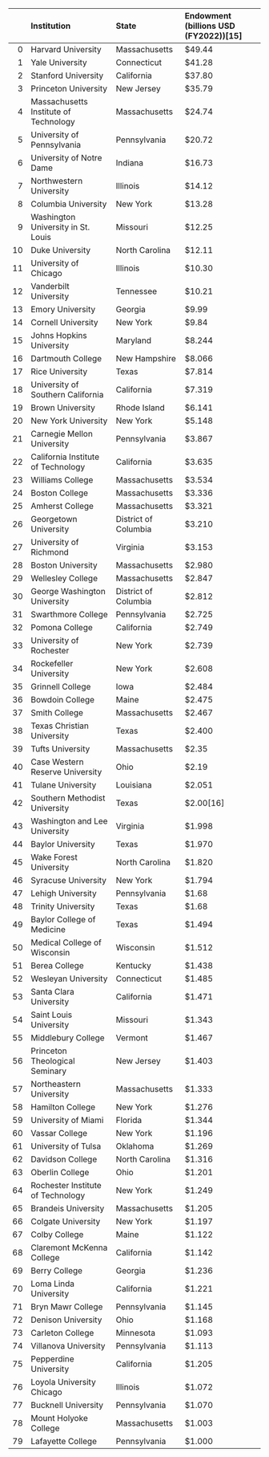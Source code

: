 |    | Institution                           | State                | Endowment (billions USD (FY2022))[15]   |
|---:|:--------------------------------------|:---------------------|:----------------------------------------|
|  0 | Harvard University                    | Massachusetts        | $49.44                                  |
|  1 | Yale University                       | Connecticut          | $41.28                                  |
|  2 | Stanford University                   | California           | $37.80                                  |
|  3 | Princeton University                  | New Jersey           | $35.79                                  |
|  4 | Massachusetts Institute of Technology | Massachusetts        | $24.74                                  |
|  5 | University of Pennsylvania            | Pennsylvania         | $20.72                                  |
|  6 | University of Notre Dame              | Indiana              | $16.73                                  |
|  7 | Northwestern University               | Illinois             | $14.12                                  |
|  8 | Columbia University                   | New York             | $13.28                                  |
|  9 | Washington University in St. Louis    | Missouri             | $12.25                                  |
| 10 | Duke University                       | North Carolina       | $12.11                                  |
| 11 | University of Chicago                 | Illinois             | $10.30                                  |
| 12 | Vanderbilt University                 | Tennessee            | $10.21                                  |
| 13 | Emory University                      | Georgia              | $9.99                                   |
| 14 | Cornell University                    | New York             | $9.84                                   |
| 15 | Johns Hopkins University              | Maryland             | $8.244                                  |
| 16 | Dartmouth College                     | New Hampshire        | $8.066                                  |
| 17 | Rice University                       | Texas                | $7.814                                  |
| 18 | University of Southern California     | California           | $7.319                                  |
| 19 | Brown University                      | Rhode Island         | $6.141                                  |
| 20 | New York University                   | New York             | $5.148                                  |
| 21 | Carnegie Mellon University            | Pennsylvania         | $3.867                                  |
| 22 | California Institute of Technology    | California           | $3.635                                  |
| 23 | Williams College                      | Massachusetts        | $3.534                                  |
| 24 | Boston College                        | Massachusetts        | $3.336                                  |
| 25 | Amherst College                       | Massachusetts        | $3.321                                  |
| 26 | Georgetown University                 | District of Columbia | $3.210                                  |
| 27 | University of Richmond                | Virginia             | $3.153                                  |
| 28 | Boston University                     | Massachusetts        | $2.980                                  |
| 29 | Wellesley College                     | Massachusetts        | $2.847                                  |
| 30 | George Washington University          | District of Columbia | $2.812                                  |
| 31 | Swarthmore College                    | Pennsylvania         | $2.725                                  |
| 32 | Pomona College                        | California           | $2.749                                  |
| 33 | University of Rochester               | New York             | $2.739                                  |
| 34 | Rockefeller University                | New York             | $2.608                                  |
| 35 | Grinnell College                      | Iowa                 | $2.484                                  |
| 36 | Bowdoin College                       | Maine                | $2.475                                  |
| 37 | Smith College                         | Massachusetts        | $2.467                                  |
| 38 | Texas Christian University            | Texas                | $2.400                                  |
| 39 | Tufts University                      | Massachusetts        | $2.35                                   |
| 40 | Case Western Reserve University       | Ohio                 | $2.19                                   |
| 41 | Tulane University                     | Louisiana            | $2.051                                  |
| 42 | Southern Methodist University         | Texas                | $2.00[16]                               |
| 43 | Washington and Lee University         | Virginia             | $1.998                                  |
| 44 | Baylor University                     | Texas                | $1.970                                  |
| 45 | Wake Forest University                | North Carolina       | $1.820                                  |
| 46 | Syracuse University                   | New York             | $1.794                                  |
| 47 | Lehigh University                     | Pennsylvania         | $1.68                                   |
| 48 | Trinity University                    | Texas                | $1.68                                   |
| 49 | Baylor College of Medicine            | Texas                | $1.494                                  |
| 50 | Medical College of Wisconsin          | Wisconsin            | $1.512                                  |
| 51 | Berea College                         | Kentucky             | $1.438                                  |
| 52 | Wesleyan University                   | Connecticut          | $1.485                                  |
| 53 | Santa Clara University                | California           | $1.471                                  |
| 54 | Saint Louis University                | Missouri             | $1.343                                  |
| 55 | Middlebury College                    | Vermont              | $1.467                                  |
| 56 | Princeton Theological Seminary        | New Jersey           | $1.403                                  |
| 57 | Northeastern University               | Massachusetts        | $1.333                                  |
| 58 | Hamilton College                      | New York             | $1.276                                  |
| 59 | University of Miami                   | Florida              | $1.344                                  |
| 60 | Vassar College                        | New York             | $1.196                                  |
| 61 | University of Tulsa                   | Oklahoma             | $1.269                                  |
| 62 | Davidson College                      | North Carolina       | $1.316                                  |
| 63 | Oberlin College                       | Ohio                 | $1.201                                  |
| 64 | Rochester Institute of Technology     | New York             | $1.249                                  |
| 65 | Brandeis University                   | Massachusetts        | $1.205                                  |
| 66 | Colgate University                    | New York             | $1.197                                  |
| 67 | Colby College                         | Maine                | $1.122                                  |
| 68 | Claremont McKenna College             | California           | $1.142                                  |
| 69 | Berry College                         | Georgia              | $1.236                                  |
| 70 | Loma Linda University                 | California           | $1.221                                  |
| 71 | Bryn Mawr College                     | Pennsylvania         | $1.145                                  |
| 72 | Denison University                    | Ohio                 | $1.168                                  |
| 73 | Carleton College                      | Minnesota            | $1.093                                  |
| 74 | Villanova University                  | Pennsylvania         | $1.113                                  |
| 75 | Pepperdine University                 | California           | $1.205                                  |
| 76 | Loyola University Chicago             | Illinois             | $1.072                                  |
| 77 | Bucknell University                   | Pennsylvania         | $1.070                                  |
| 78 | Mount Holyoke College                 | Massachusetts        | $1.003                                  |
| 79 | Lafayette College                     | Pennsylvania         | $1.000                                  |